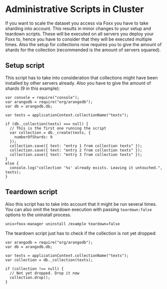 Administrative Scripts in Cluster
=================================

If you want to scale the dataset you access via Foxx you have to take sharding into account.
This results in minor changes to your setup and teardown scripts.
These will be executed on all servers you deploy your Foxx to, hence you have to consider that they will be executed multiple times.
Also the setup for collections now requires you to give the amount of shards for the collection (recommended is the amount of servers squared).

Setup script
------------

This script has to take into consideration that collections might have been installed by other servers already.
Also you have to give the amount of shards (9 in this example):

```
var console = require("console");
var arangodb = require("org/arangodb");
var db = arangodb.db;

var texts = applicationContext.collectionName("texts");

if (db._collection(texts) === null) {
  // This is the first one running the script
  var collection = db._create(texts, {
    numberOfShards: 9
  });
  collection.save({ text: "entry 1 from collection texts" });
  collection.save({ text: "entry 2 from collection texts" });
  collection.save({ text: "entry 3 from collection texts" });
}
else {
  console.log("collection '%s' already exists. Leaving it untouched.", texts);
}
```

Teardown script
---------------

Also this script has to take into account that it might be run several times.
You can also omit the teardown execution with passing `teardown:false` options to the uninstall process.

```
unix>foxx-manager uninstall /example teardown=false
```

The teardown script just has to check if the collection is not yet dropped:

```
var arangodb = require("org/arangodb");
var db = arangodb.db;

var texts = applicationContext.collectionName("texts");
var collection = db._collection(texts);

if (collection !== null) {
  // Not yet dropped. Drop it now
  collection.drop();
}
```
